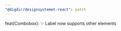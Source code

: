 ```yaml
---
"@digdir/designsystemet-react": patch
---
```


feat(Combobox): :sparkles: Label now supports other elements

